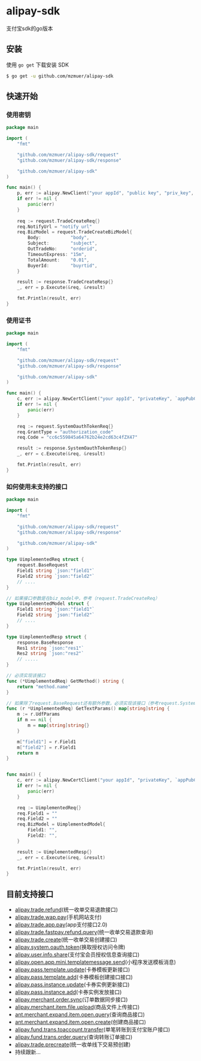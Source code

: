 # alipay-sdk
支付宝sdk的go版本

## 安装
使用 `go get` 下载安装 SDK

```sh
$ go get -u github.com/mzmuer/alipay-sdk
```
## 快速开始

### 使用密钥

```go
package main

import (
	"fmt"

	"github.com/mzmuer/alipay-sdk/request"
	"github.com/mzmuer/alipay-sdk/response"

	"github.com/mzmuer/alipay-sdk"
)

func main() {
	p, err := alipay.NewClient("your appId", "public key", "priv_key", false)
	if err != nil {
		panic(err)
	}
	
	req := request.TradeCreateReq{}
	req.NotifyUrl = "notify url"
	req.BizModel = request.TradeCreateBizModel{
		Body:           "body",
		Subject:        "subject",
		OutTradeNo:     "orderid",
		TimeoutExpress: "15m",
		TotalAmount:    "0.01",
		BuyerId:        "buyrtid",
	}

	result := response.TradeCreateResp{}
	_, err = p.Execute(&req, &result)

	fmt.Println(result, err)
}
```
### 使用证书
```go
package main

import (
	"fmt"

	"github.com/mzmuer/alipay-sdk/request"
	"github.com/mzmuer/alipay-sdk/response"

	"github.com/mzmuer/alipay-sdk"
)

func main() {
	c, err := alipay.NewCertClient("your appId", "privateKey", `appPubCert`, "alipayRootCert", "alipayPubCert", false)
	if err != nil {
		panic(err)
	}

	req := request.SystemOauthTokenReq{}
	req.GrantType = "authorization_code"
	req.Code = "cc6c559845a64762b24e2cd63c4fZX47"

	result := response.SystemOauthTokenResp{}
	_, err = c.Execute(&req, &result)

	fmt.Println(result, err)
}
```
### 如何使用未支持的接口
```go
package main

import (
	"fmt"

	"github.com/mzmuer/alipay-sdk/request"
	"github.com/mzmuer/alipay-sdk/response"

	"github.com/mzmuer/alipay-sdk"
)

type UimplementedReq struct {
	request.BaseRequest
	Field1 string `json:"field1"`
	Field2 string `json:"field2"`
	// ....
}

// 如果接口参数是在biz_model中，参考（request.TradeCreateReq）
type UimplementedModel struct {
	Field1 string `json:"field1"`
	Field2 string `json:"field2"`
    // ....
}

type UimplementedResp struct {
	response.BaseResponse
	Res1 string `json:"res1"`
	Res2 string `json:"res2"` 
    // .....
}

// 必须实现该接口
func (*UimplementedReq) GetMethod() string {
	return "method.name"
}

// 如果除了request.BaseRequest还有额外参数，必须实现该接口（参考request.SystemOauthTokenReq）
func (r *UimplementedReq) GetTextParams() map[string]string {
    m := r.UdfParams
	if m == nil {
		m = map[string]string{}
	}

	m["field1"] = r.Field1
	m["field2"] = r.Field1
	return m
}


func main() {
	c, err := alipay.NewCertClient("your appId", "privateKey", `appPubCert`, "alipayRootCert", "alipayPubCert", false)
	if err != nil {
		panic(err)
	}

	req := UimplementedReq{}
	req.Field1 = ""
	req.Field2 = ""
	req.BizModel = UimplementedModel{
		Field1: "",
		Field2: "",
	}

	result := UimplementedResp{}
	_, err = c.Execute(&req, &result)

	fmt.Println(result, err)
}
```

## 目前支持接口
* [alipay.trade.refund](https://docs.open.alipay.com/api_1/alipay.trade.refund)(统一收单交易退款接口)
* [alipay.trade.wap.pay](https://docs.open.alipay.com/api_1/alipay.trade.wap.pay)(手机网站支付)
* [alipay.trade.app.pay](https://docs.open.alipay.com/api_1/alipay.trade.app.pay )(app支付接口2.0)
* [alipay.trade.fastpay.refund.query](https://docs.open.alipay.com/api_1/alipay.trade.fastpay.refund.query)(统一收单交易退款查询)
* [alipay.trade.create](https://docs.open.alipay.com/api_1/alipay.trade.create)(统一收单交易创建接口)
* [alipay.system.oauth.token](https://docs.open.alipay.com/api_9/alipay.system.oauth.token)(换取授权访问令牌)
* [alipay.user.info.share](https://docs.open.alipay.com/api_2/alipay.user.info.share)(支付宝会员授权信息查询接口)
* [alipay.open.app.mini.templatemessage.send](https://docs.open.alipay.com/api_5/alipay.open.app.mini.templatemessage.send)(小程序发送模板消息)
* [alipay.pass.template.update](https://docs.open.alipay.com/api_24/alipay.pass.template.update)(卡券模板更新接口)
* [alipay.pass.template.add](https://docs.open.alipay.com/api_24/alipay.pass.template.add)(卡券模板创建接口接口)
* [alipay.pass.instance.update](https://docs.open.alipay.com/api_24/alipay.pass.instance.update)(卡券实例更新接口)
* [alipay.pass.instance.add](https://docs.open.alipay.com/api_24/alipay.pass.instance.add)(卡券实例发放接口)
* [alipay.merchant.order.sync](https://docs.open.alipay.com/api_4/alipay.merchant.order.sync)(订单数据同步接口)
* [alipay.merchant.item.file.upload](https://docs.open.alipay.com/api_4/alipay.merchant.item.file.upload)(商品文件上传接口)
* [ant.merchant.expand.item.open.query](https://docs.open.alipay.com/api_4/ant.merchant.expand.item.open.query)(查询商品接口)
* [ant.merchant.expand.item.open.create](https://docs.open.alipay.com/api_4/ant.merchant.expand.item.open.create)(创建商品接口)
* [alipay.fund.trans.toaccount.transfer](https://docs.open.alipay.com/api_28/alipay.fund.trans.toaccount.transfer)(单笔转账到支付宝账户接口)
* [alipay.fund.trans.order.query](https://docs.open.alipay.com/api_28/alipay.fund.trans.order.query)(查询转账订单接口)
* [alipay.trade.precreate](https://docs.open.alipay.com/api_1/alipay.trade.precreate)(统一收单线下交易预创建)
* 持续跟新...